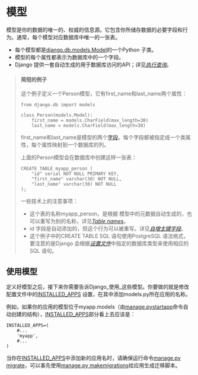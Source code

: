 # 模型

模型是你的数据的唯一的、权威的信息源。它包含你所储存数据的必要字段和行为。通常，每个模型对应数据库中唯一的一张表。

* 每个模型都是[django.db.models.Model](http://python.usyiyi.cn/documents/django_182/ref/models/instances.html#django.db.models.Model)的一个Python 子类。
* 模型的每个属性都表示为数据库中的一个字段。
* Django 提供一套自动生成的用于数据库访问的API；详见[_执行查询_](http://python.usyiyi.cn/documents/django_182/topics/db/queries.html)。

> #### 简短的例子
>
> 这个例子定义一个Person模型，它有first\_name和last\_name两个属性：
>
> ```
> from django.db import models
>
> class Person(models.Model):
>     first_name = models.CharField(max_length=30)
>     last_name = models.CharField(max_length=30)
> ```
>
> first\_name和last\_name是模型的两个[字段](http://python.usyiyi.cn/documents/django_182/topics/db/models.html#fields)。每个字段都被指定成一个类属性，每个属性映射到一个数据库的列。
>
> 上面的Person模型会在数据库中创建这样一张表：
>
> ```
> CREATE TABLE myapp_person (
>     "id" serial NOT NULL PRIMARY KEY,
>     "first_name" varchar(30) NOT NULL,
>     "last_name" varchar(30) NOT NULL
> );
> ```
>
> 一些技术上的注意事项：
>
> * 这个表的名称myapp\_person，是根据 模型中的元数据自动生成的，也可以重写为别的名称，详见[_Table names_](http://python.usyiyi.cn/documents/django_182/ref/models/options.html#table-names)。
> * id 字段是自动添加的，但这个行为可以被重写。详见[_自增主键字段_](http://python.usyiyi.cn/documents/django_182/topics/db/models.html#automatic-primary-key-fields)。
> * 这个例子中的CREATE TABLE SQL 语句使用PostgreSQL 语法格式，要注意的是Django 会根据[_设置文件_](http://python.usyiyi.cn/documents/django_182/topics/settings.html)中指定的数据库类型来使用相应的SQL 语句。

## 使用模型

定义好模型之后，接下来你需要告诉Django_使用_这些模型。你要做的就是修改配置文件中的[INSTALLED\_APPS](http://python.usyiyi.cn/documents/django_182/ref/settings.html#std:setting-INSTALLED_APPS) 设置，在其中添加models.py所在应用的名称。

例如，如果你的应用的模型位于myapp.models（由[manage.pystartapp](http://python.usyiyi.cn/documents/django_182/ref/django-admin.html#django-admin-startapp)命令自动创建的结构），[INSTALLED\_APPS](http://python.usyiyi.cn/documents/django_182/ref/settings.html#std:setting-INSTALLED_APPS)部分看上去应该是：

```
INSTALLED_APPS=(
    #...
    'myapp',
    #...
)
```

当你在[INSTALLED\_APPS](http://python.usyiyi.cn/documents/django_182/ref/settings.html#std:setting-INSTALLED_APPS)中添加新的应用名时，请确保运行命令[manage.py migrate](http://python.usyiyi.cn/documents/django_182/ref/django-admin.html#django-admin-migrate)，可以事先使用[manage.py makemigrations](http://python.usyiyi.cn/documents/django_182/ref/django-admin.html#django-admin-makemigrations)给应用生成迁移脚本。




